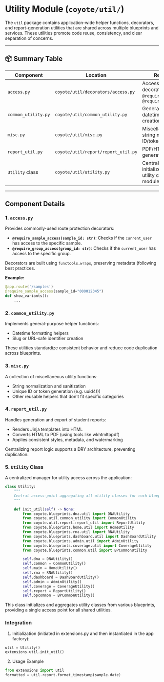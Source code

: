 # Utility Module (`coyote/util/`)

The `util` package contains application-wide helper functions, decorators, and report-generation utilities that are shared across multiple blueprints and services. These utilities promote code reuse, consistency, and clear separation of concerns.

---

## 📦 Summary Table

| Component                         | Location                                 | Responsibilities                                                                 |
|----------------------------------|------------------------------------------|----------------------------------------------------------------------------------|
| `access.py`                      | `coyote/util/decorators/access.py`       | Access control decorators: `@require_sample_access()`, `@require_group_access()` |
| `common_utility.py`              | `coyote/util/common_utility.py`          | General helper functions: datetime formatting, slug creation         |
| `misc.py`                        | `coyote/util/misc.py`                    | Miscellaneous utilities: string normalization, ID/token generation               |
| `report_util.py`                 | `coyote/util/report/report_util.py`      | PDF/HTML report generation utilities                                             |
| `Utility` class                  | `coyote/util/utility.py`                 | Central manager that initializes and aggregates utility classes across modules   |

---

## Component Details

### 1. `access.py`

Provides commonly-used route protection decorators:

- **`@require_sample_access(sample_id: str)`**: Checks if the `current_user` has access to the specific sample.
- **`@require_group_access(group_id: str)`**: Checks if the `current_user` has access to the specific group.

Decorators are built using `functools.wraps`, preserving metadata (following best practices.

**Example:**
```python
@app.route('/samples')
@require_sample_access(sample_id="000012345")
def show_variants():
    ...
```

### 2. `common_utility.py`
Implements general-purpose helper functions:

- Datetime formatting helpers
- Slug or URL-safe identifier creation

These utilities standardize consistent behavior and reduce code duplication across blueprints.

### 3. `misc.py`
A collection of miscellaneous utility functions:

- String normalization and sanitization
- Unique ID or token generation (e.g. uuid4())
- Other reusable helpers that don't fit specific categories

### 4. `report_util.py`
Handles generation and export of student reports:
- Renders Jinja templates into HTML
- Converts HTML to PDF (using tools like wkhtmltopdf)
- Applies consistent styles, metadata, and watermarking

Centralizing report logic supports a DRY architecture, preventing duplication.

### 5. `Utility` Class
A centralized manager for utility access across the application:

```python
class Utility:
    """
    Central access-point aggregating all utility classes for each blueprint and shared domain.
    """

    def init_util(self) -> None:
        from coyote.blueprints.dna.util import DNAUtility
        from coyote.util.common_utility import CommonUtility
        from coyote.util.report.report_util import ReportUtility
        from coyote.blueprints.home.util import HomeUtility
        from coyote.blueprints.rna.util import RNAUtility
        from coyote.blueprints.dashboard.util import DashBoardUtility
        from coyote.blueprints.admin.util import AdminUtility
        from coyote.blueprints.coverage.util import CoverageUtility
        from coyote.blueprints.common.util import BPCommonUtility

        self.dna = DNAUtility()
        self.common = CommonUtility()
        self.main = HomeUtility()
        self.rna = RNAUtility()
        self.dashboard = DashBoardUtility()
        self.admin = AdminUtility()
        self.coverage = CoverageUtility()
        self.report = ReportUtility()
        self.bpcommon = BPCommonUtility()
```

This class initializes and aggregates utility classes from various blueprints, providing a single access point for all shared utilities.

### Integration
1. Initialization (initiated in extensions.py and then instantiated in the app factory):
```python
util = Utility()
extensions.util.init_util()
```

2. Usage Example
```python
from extensions import util
formatted = util.report.format_timestamp(sample.date)
```
